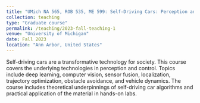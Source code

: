 ```yaml
---
title: "UMich NA 565, ROB 535, ME 599: Self-Driving Cars: Perception and Control"
collection: teaching
type: "Graduate course"
permalink: /teaching/2023-fall-teaching-1
venue: "University of Michigan"
date: Fall 2023
location: "Ann Arbor, United States"
---
```


Self-driving cars are a transformative technology for society. This course covers the underlying technologies in perception and control. Topics include deep learning, computer vision, sensor fusion, localization, trajectory optimization, obstacle avoidance, and vehicle dynamics. The course includes theoretical underpinnings of self-driving car algorithms and practical application of the material in hands-on labs.

<!-- Heading 1
======

Heading 2
======

Heading 3
====== -->